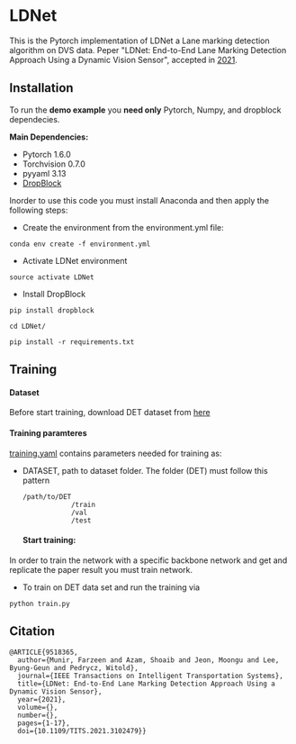 # LDNet
This is the Pytorch implementation of LDNet a Lane marking detection algorithm on DVS data.
Peper "LDNet: End-to-End Lane Marking Detection Approach Using a Dynamic Vision Sensor", accepted in [2021](https://ieeexplore.ieee.org/document/9518365).

## Installation

To run the **demo example** you **need only** Pytorch, Numpy, and dropblock dependecies.

**Main Dependencies:**
- Pytorch 1.6.0
- Torchvision 0.7.0
- pyyaml 3.13
- [DropBlock](https://github.com/miguelvr/dropblock)

Inorder to use this code you must install Anaconda and then apply the following steps:
+ Create the environment from the environment.yml file:

```
conda env create -f environment.yml
```
+ Activate LDNet environment

```
source activate LDNet
```

+ Install DropBlock

```
pip install dropblock

cd LDNet/

pip install -r requirements.txt
```

## Training

#### Dataset
Before start training, download DET dataset from [here](https://spritea.github.io/DET/) 

#### Training paramteres
[training.yaml](https://github.com/likui01/LDNet/blob/master/config/training.yaml) contains parameters needed for training as:
+ DATASET, path to  dataset folder. The folder (DET) must follow this pattern

    ``` 
    /path/to/DET
                /train		
                /val 	  
                /test 
   ```
  #### Start training:
In order to train the network with a specific backbone network and get and replicate the paper result you must train network.

+ To train on DET data set and run the training via 

``` python train.py  ```          



## Citation 
```
@ARTICLE{9518365,
  author={Munir, Farzeen and Azam, Shoaib and Jeon, Moongu and Lee, Byung-Geun and Pedrycz, Witold},
  journal={IEEE Transactions on Intelligent Transportation Systems}, 
  title={LDNet: End-to-End Lane Marking Detection Approach Using a Dynamic Vision Sensor}, 
  year={2021},
  volume={},
  number={},
  pages={1-17},
  doi={10.1109/TITS.2021.3102479}}
```
